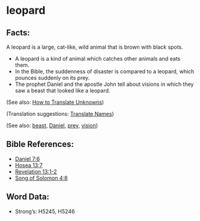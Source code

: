 # leopard

## Facts:

A leopard is a large, cat-like, wild animal that is brown with black spots.

* A leopard is a kind of animal which catches other animals and eats them.
* In the Bible, the suddenness of disaster is compared to a leopard, which pounces suddenly on its prey.
* The prophet Daniel and the apostle John tell about visions in which they saw a beast that looked like a leopard.

(See also: [How to Translate Unknowns](../../translate/translate-unknown))

(Translation suggestions: [Translate Names](../../translate/translate-names))

(See also: [beast](../other/beast.md), [Daniel](../names/daniel.md), [prey](../other/prey.md), [vision](../other/vision.md))

## Bible References:

* [Daniel 7:6](rc://en/tn/help/dan/07/06)
* [Hosea 13:7](rc://en/tn/help/hos/13/07)
* [Revelation 13:1-2](rc://en/tn/help/rev/13/01)
* [Song of Solomon 4:8](rc://en/tn/help/sng/04/8)

## Word Data:

* Strong’s: H5245, H5246
